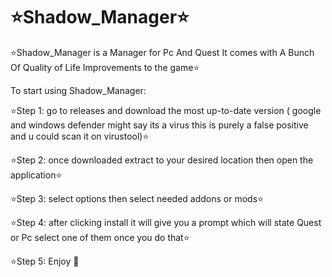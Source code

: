 ⭐Shadow_Manager⭐
=============================
⭐Shadow_Manager is a Manager for Pc And Quest It comes with A Bunch Of Quality of Life Improvements to the game⭐

To start using Shadow_Manager:

⭐Step 1: go to releases and download the most up-to-date version ( google and windows defender might say its a virus this is purely a false positive and u could scan it on virustool)⭐

⭐Step 2: once downloaded extract to your desired location then open the application⭐

⭐Step 3: select options then select needed addons or mods⭐

⭐Step 4: after clicking install it will give you a prompt which will state Quest or Pc select one of them once you do that⭐

⭐Step 5: Enjoy 🙂
